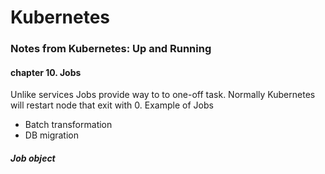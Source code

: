 # Kubernetes
### Notes from Kubernetes: Up and Running
#### chapter 10. Jobs

Unlike services Jobs provide way to to one-off task. Normally Kubernetes will restart node that exit with 0.
Example of Jobs
* Batch transformation
* DB migration

##### Job object
